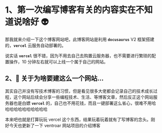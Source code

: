 # 1、第一次编写博客有关的内容实在不知道说啥好 👽

那我就来介绍一下这个博客网站吧，此博客网站是利用 **`docusaurus`** V2 框架搭建的，**`vercel`** 云服务自动部署的。

说实话 **`vercel`** 很不错，因为不用去自己去购置云服务器，也不需要进行繁琐的配置操作，10 分钟左右就可以上线一个属于自己的网站。

## 2、👀 关于为啥要建这么一个网站...

其实自己并没有写技术博客的习惯，但是看见很多大佬都会记录自己的技术成长过程，这个网站后续会分享一些编程技术、生活、等博客文章，然后反正这个网站服务器也是白嫖 **`vercel`** 的，自己也不用花钱，而且一键部署这么省心，很难不用哈哈哈哈哈哈哈哈哈哈哈

本来吧也就是打算玩玩 vercel 这个东西，结果玩着玩着就有了写博客的念头。刚好今天也更新了一下 ventroar 网站项目的介绍博客
